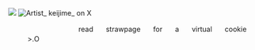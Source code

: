 ![](https://komarev.com/ghpvc/?username=c00lguui&label=cuties)
![Artist_ keijime_ on X](https://github.com/user-attachments/assets/4e7cb6ec-1cdc-4470-aeea-a204e003fe70)



ㅤㅤㅤㅤㅤㅤㅤㅤㅤㅤㅤreadㅤㅤstrawpageㅤㅤforㅤㅤaㅤㅤvirtualㅤㅤcookieㅤㅤㅤㅤ>.O
